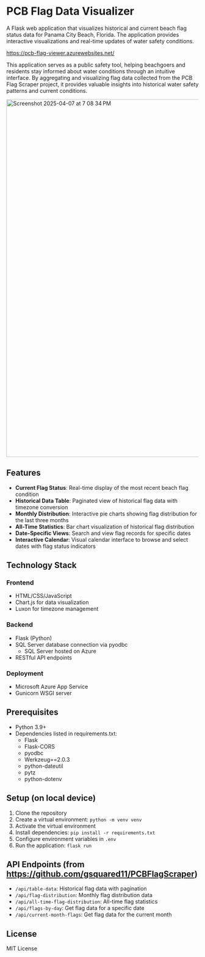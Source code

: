# PCB Flag Data Visualizer

A Flask web application that visualizes historical and current beach flag status data for Panama City Beach, Florida. The application provides interactive visualizations and real-time updates of water safety conditions.

[https://pcb-flag-viewer.azurewebsites.net/
](url)

This application serves as a public safety tool, helping beachgoers and residents stay informed about water conditions through an intuitive interface. By aggregating and visualizing flag data collected from the PCB Flag Scraper project, it provides valuable insights into historical water safety patterns and current conditions.

<img width="937" alt="Screenshot 2025-04-07 at 7 08 34 PM" src="https://github.com/user-attachments/assets/5c0d7e20-60f6-4871-8b1c-0a4649d0a15d" />

## Features

- **Current Flag Status**: Real-time display of the most recent beach flag condition
- **Historical Data Table**: Paginated view of historical flag data with timezone conversion
- **Monthly Distribution**: Interactive pie charts showing flag distribution for the last three months
- **All-Time Statistics**: Bar chart visualization of historical flag distribution
- **Date-Specific Views**: Search and view flag records for specific dates
- **Interactive Calendar**: Visual calendar interface to browse and select dates with flag status indicators

## Technology Stack

### Frontend
- HTML/CSS/JavaScript
- Chart.js for data visualization
- Luxon for timezone management

### Backend
- Flask (Python)
- SQL Server database connection via pyodbc
  - SQL Server hosted on Azure
- RESTful API endpoints

### Deployment
- Microsoft Azure App Service
- Gunicorn WSGI server

## Prerequisites
- Python 3.9+
- Dependencies listed in requirements.txt:
  - Flask
  - Flask-CORS
  - pyodbc
  - Werkzeug==2.0.3
  - python-dateutil
  - pytz
  - python-dotenv

## Setup (on local device)
1. Clone the repository
2. Create a virtual environment: `python -m venv venv`
3. Activate the virtual environment
4. Install dependencies: `pip install -r requirements.txt`
5. Configure environment variables in `.env`
6. Run the application: `flask run`

## API Endpoints (from https://github.com/gsquared11/PCBFlagScraper)
- `/api/table-data`: Historical flag data with pagination
- `/api/flag-distribution`: Monthly flag distribution data
- `/api/all-time-flag-distribution`: All-time flag statistics
- `/api/flags-by-day`: Get flag data for a specific date
- `/api/current-month-flags`: Get flag data for the current month

## License
MIT License


